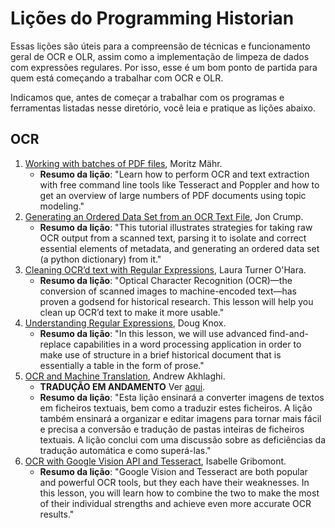 # Lições do Programming Historian

Essas lições são úteis para a compreensão de técnicas e funcionamento geral de OCR e OLR, assim como a implementação de limpeza de dados com expressões regulares. Por isso, esse é um bom ponto de partida para quem está começando a trabalhar com OCR e OLR.

Indicamos que, antes de começar a trabalhar com os programas e ferramentas listadas nesse diretório, você leia e pratique as lições abaixo.

## OCR

1. [Working with batches of PDF files](https://programminghistorian.org/en/lessons/working-with-batches-of-pdf-files), Moritz Mähr.
   - **Resumo da lição**: "Learn how to perform OCR and text extraction with free command line tools like Tesseract and Poppler and how to get an overview of large numbers of PDF documents using topic modeling."
2. [Generating an Ordered Data Set from an OCR Text File](https://programminghistorian.org/en/lessons/generating-an-ordered-data-set-from-an-OCR-text-file), Jon Crump.
   - **Resumo da lição**: "This tutorial illustrates strategies for taking raw OCR output from a scanned text, parsing it to isolate and correct essential elements of metadata, and generating an ordered data set (a python dictionary) from it."
3. [Cleaning OCR’d text with Regular Expressions](https://programminghistorian.org/en/lessons/cleaning-ocrd-text-with-regular-expressions), Laura Turner O'Hara.
   - **Resumo da lição**: "Optical Character Recognition (OCR)—the conversion of scanned images to machine-encoded text—has proven a godsend for historical research. This lesson will help you clean up OCR’d text to make it more usable."
4. [Understanding Regular Expressions](https://programminghistorian.org/en/lessons/understanding-regular-expressions), Doug Knox.
   - **Resumo da lição**: "In this lesson, we will use advanced find-and-replace capabilities in a word processing application in order to make use of structure in a brief historical document that is essentially a table in the form of prose."
5. [OCR and Machine Translation](https://programminghistorian.org/en/lessons/OCR-and-Machine-Translation), Andrew Akhlaghi.
   - **TRADUÇÃO EM ANDAMENTO** Ver [aqui](https://github.com/programminghistorian/ph-submissions/issues/371).
   - **Resumo da lição**: "Esta lição ensinará a converter imagens de textos em ficheiros textuais, bem como a traduzir estes ficheiros. A lição também ensinará a organizar e editar imagens para tornar mais fácil e precisa a conversão e tradução de pastas inteiras de ficheiros textuais. A lição conclui com uma discussão sobre as deficiências da tradução automática e como superá-las."
6. [OCR with Google Vision API and Tesseract](https://programminghistorian.org/en/lessons/ocr-with-google-vision-and-tesseract), Isabelle Gribomont.
   - **Resumo da lição**: "Google Vision and Tesseract are both popular and powerful OCR tools, but they each have their weaknesses. In this lesson, you will learn how to combine the two to make the most of their individual strengths and achieve even more accurate OCR results."